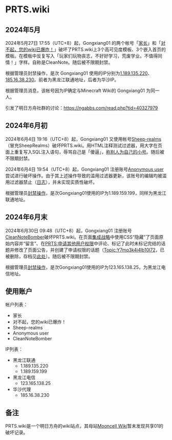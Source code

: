 # PRTS.wiki

## 2024年5月
2024年5月27日 17:55（UTC+8）起，Gongxiang01 的两个帐号「[家长](https://prts.wiki/w/Special:Contributions/家长)」和「[对不起，您的wiki已爆炸！](https://prts.wiki/w/Special:Contributions/对不起，您的wiki已爆炸！)」破坏了PRTS.wiki上3个高可见度模板、3个嵌入首页的模板。在模板中反复写入「玩家们玩物丧志，不好好学习，荒废学业。不值得同情！」字样。自称是CleanNote。随后被不限期封禁。

根据管理员封禁操作，是次 Gongxiang01 使用的IP分别为[1.189.135.220](https://prts.wiki/w/Special:Log/block?page=User:1.189.135.220)、[185.16.38.230](https://prts.wiki/w/Special:Log/block?page=User:185.16.38.230)。前者为黑龙江联通地址，后者为华沙IP。

根据管理员消息，该帐号因为IP确定与Minecraft Wiki的 Gongxiang01 为同一人。

引发了明日方舟社群的讨论：https://ngabbs.com/read.php?tid=40327979

## 2024年6月初
2024年6月4日 19:16（UTC+8）起，Gongxiang01 又使用帐号[Sheep-realms](https://prts.wiki/w/Special:Contributions/Sheep-realms)（冒充SheepRealms）破坏PRTS.wiki。用HTML注释测试过滤器，用大字在页面上重复写入SQL注入语句，辱骂自己是「傻逼」，[称别人为自己的小号](https://prts.wiki/w/Special:Diff/310189)。随后被不限期封禁。

2024年6月4日 19:54（UTC+8）起，Gongxiang01 注册账号[Anonymous user](https://prts.wiki/w/Special:Contributions/Anonymous_user)尝试进行破坏操作。由于其上述操作导致的滥用过滤器更新，该账号的编辑均被滥用过滤器禁止（[日志](https://prts.wiki/w/Special:AbuseLog?wpSearchUser=Anonymous+user&wpSearchPeriodStart=&wpSearchPeriodEnd=&wpSearchTitle=&wpSearchImpact=0&wpSearchAction=any&wpSearchActionTaken=&wpSearchGroup=0&wpSearchFilter=)），并未实现实质性破坏。

根据管理员[封禁操作](https://prts.wiki/w/Special:Log?logid=249347)，是次Gongxiang01使用的IP为1.189.159.199，同样为黑龙江联通地址。

## 2024年6月末
2024年6月30日 09:48（UTC+8）起，Gongxiang01 注册账号[CleanNoteBomber](https://prts.wiki/w/Special:Contributions/CleanNoteBomber)破坏PRTS.wiki。在页面[集成战略](https://prts.wiki/index.php?type=revision&diff=312126&oldid=307382)中使用CSS“隐藏”了页面原始内容并“留言”、在[PRTS:申请其他用户权限](https://prts.wiki/id/21722)中评论、标记了此时未标记完结的话题并修改了页面公告，并创建了申请权限的话题（[Topic:Y7mq3k4i4lb10l72](https://prts.wiki/w/Topic:Y7mq3k4i4lb10l72)，已被删除，存档见[此处](../resources/prts.wiki.topic.archive.png)）。随后被不限期封禁。

根据管理员[封禁操作](https://prts.wiki/w/Special:Log?logid=251257)，是次Gongxiang01使用的IP为123.165.138.25，为黑龙江电信地址。

## 使用账户
帐户列表：
- 家长
- 对不起，您的wiki已爆炸！
- Sheep-realms
- Anonymous user
- CleanNoteBomber

IP列表：
- 黑龙江联通
  - 1.189.135.220
  - 1.189.159.199
- 黑龙江电信
  - 123.165.138.25
- 华沙代理
  - 185.16.38.230

## 备注
PRTS.wiki是一个明日方舟的wiki站点，其母站[Mooncell Wiki](https://fgo.wiki/)暂未发现共享01的破坏记录。
